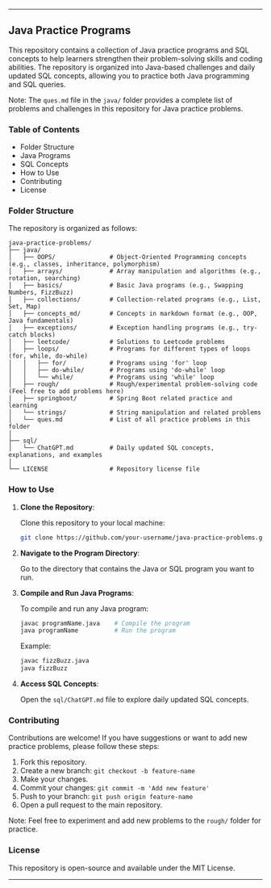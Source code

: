 
---

## Java Practice Programs

This repository contains a collection of Java practice programs and SQL concepts to help learners strengthen their problem-solving skills and coding abilities. The repository is organized into Java-based challenges and daily updated SQL concepts, allowing you to practice both Java programming and SQL queries.

Note: The `ques.md` file in the `java/` folder provides a complete list of problems and challenges in this repository for Java practice problems.

### Table of Contents

- Folder Structure
- Java Programs
- SQL Concepts
- How to Use
- Contributing
- License

### Folder Structure

The repository is organized as follows:

```
java-practice-problems/
├── java/
│   ├── OOPS/               # Object-Oriented Programming concepts (e.g., classes, inheritance, polymorphism)
│   ├── arrays/             # Array manipulation and algorithms (e.g., rotation, searching)
│   ├── basics/             # Basic Java programs (e.g., Swapping Numbers, FizzBuzz)
│   ├── collections/        # Collection-related programs (e.g., List, Set, Map)
│   ├── concepts_md/        # Concepts in markdown format (e.g., OOP, Java fundamentals)
│   ├── exceptions/         # Exception handling programs (e.g., try-catch blocks)
│   ├── leetcode/           # Solutions to Leetcode problems
│   ├── loops/              # Programs for different types of loops (for, while, do-while)
│   │   ├── for/            # Programs using 'for' loop
│   │   ├── do-while/       # Programs using 'do-while' loop
│   │   └── while/          # Programs using 'while' loop
│   ├── rough/              # Rough/experimental problem-solving code (Feel free to add problems here)
│   ├── springboot/         # Spring Boot related practice and learning
│   └── strings/            # String manipulation and related problems
│   └── ques.md             # List of all practice problems in this folder
│
├── sql/
│   └── ChatGPT.md          # Daily updated SQL concepts, explanations, and examples
│
└── LICENSE                 # Repository license file
```

### How to Use

1. **Clone the Repository**:
   
   Clone this repository to your local machine:

   ```bash
   git clone https://github.com/your-username/java-practice-problems.git
   ```

2. **Navigate to the Program Directory**:

   Go to the directory that contains the Java or SQL program you want to run.

3. **Compile and Run Java Programs**:
   
   To compile and run any Java program:
   
   ```bash
   javac programName.java    # Compile the program
   java programName          # Run the program
   ```

   Example:

   ```bash
   javac fizzBuzz.java
   java fizzBuzz
   ```

4. **Access SQL Concepts**:

   Open the `sql/ChatGPT.md` file to explore daily updated SQL concepts.

### Contributing

Contributions are welcome! If you have suggestions or want to add new practice problems, please follow these steps:

1. Fork this repository.
2. Create a new branch: `git checkout -b feature-name`
3. Make your changes.
4. Commit your changes: `git commit -m 'Add new feature'`
5. Push to your branch: `git push origin feature-name`
6. Open a pull request to the main repository.

Note: Feel free to experiment and add new problems to the `rough/` folder for practice.

### License

This repository is open-source and available under the MIT License.

---